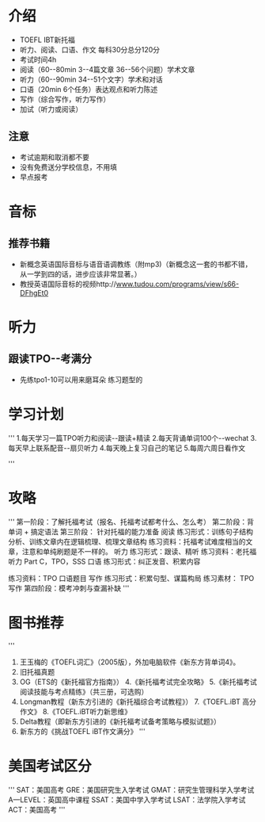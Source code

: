 # 介绍
- TOEFL IBT新托福
- 听力、阅读、口语、作文  每科30分总分120分 
- 考试时间4h
- 阅读（60--80min 3--4篇文章 36--56个问题）学术文章
- 听力（60--90min 34--51个文字）学术和对话
- 口语（20min 6个任务）表达观点和听力陈述
- 写作（综合写作，听力写作）
- 加试（听力或阅读）
## 注意
- 考试逾期和取消都不要
- 没有免费送分学校信息，不用填
- 早点报考



# 音标
## 推荐书籍
- 新概念英语国际音标与语音语调教练（附mp3)（新概念这一套的书都不错，从一学到四的话，进步应该非常显著。）    
- 教授英语国际音标的视频http://www.tudou.com/programs/view/s66-DFhgEt0


# 听力
## 跟读TPO--考满分
- 先练tpo1-10可以用来磨耳朵 练习题型的


# 学习计划
'''
1.每天学习一篇TPO听力和阅读--跟读+精读
2.每天背诵单词100个--wechat
3.每天早上联系配音--扇贝听力
4.每天晚上复习自己的笔记
5.每周六周日看作文

'''


# 攻略
'''
第一阶段：了解托福考试（报名、托福考试都考什么、怎么考）
第二阶段：背单词 + 搞定语法
第三阶段： 针对托福的能力准备
阅读
    练习形式：训练句子结构分析、训练文章内在逻辑梳理、梳理文章结构 
    练习资料：托福考试难度相当的文章，注意和单纯刷题是不一样的。
听力
    练习形式：跟读、精听 
    练习资料：老托福听力 Part C，TPO，SSS 
口语
    练习形式：纠正发音、积累内容</p>
    练习资料：TPO 口语题目 
写作
    练习形式：积累句型、谋篇构局
    练习素材： TPO 写作
第四阶段：模考冲刺与查漏补缺
'''


# 图书推荐
'''
1. 王玉梅的《TOEFL词汇》（2005版），外加电脑软件《新东方背单词4》。
2. 旧托福真题
3. OG（ETS的《新托福官方指南》）
4.《新托福考试完全攻略》
5.《新托福考试阅读技能与考点精练》（共三册，可选购）
6. Longman教程（新东方引进的《新托福综合考试教程》）
7.《TOEFL.iBT 高分作文》
8.《TOEFL.iBT听力新思维》
9. Delta教程（即新东方引进的《新托福考试备考策略与模拟试题》）
10. 新东方的《挑战TOEFL iBT作文满分》
'''


# 美国考试区分
'''
SAT：美国高考
GRE：美国研究生入学考试
GMAT：研究生管理科学入学考试
A—LEVEL：英国高中课程
SSAT：美国中学入学考试
LSAT：法学院入学考试
ACT：美国高考
'''


